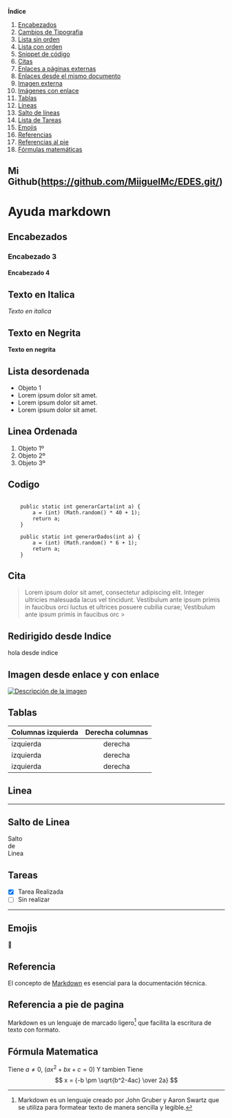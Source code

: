 **Índice**

1. [Encabezados](#hola1)
2. [Cambios de Tipografia](#2)
3. [Lista sin orden](#3)
4. [Lista con orden](#4)
5. [Snippet de código](#5)
6. [Citas](#6)
7. [Enlaces a páginas externas](https://markdownlivepreview.com/)
8. [Enlaces desde el mismo documento](#item2)
9. [Imagen externa](#7)
10. [Imágenes con enlace](#7)
11. [Tablas](#9)
12. [Líneas](#10)
13. [Salto de líneas](#11)
14. [Lista de Tareas](#12)
15. [Emojis](#13)
16. [Referencias](#14)
17. [Referencias al pie](#15)
18. [Fórmulas matemáticas](#16)

## Mi Github(<https://github.com/MiiguelMc/EDES.git/>)

<a name="hola1">

# Ayuda markdown

## Encabezados

### Encabezado 3

#### Encabezado 4

 </a>

## <a name="2"> Texto en Italica </a>

*Texto en italica*  

## <a name="3">Texto en Negrita </a>

**Texto en negrita**  

## <a name="3">Lista desordenada</a>

* Objeto 1
* Lorem ipsum dolor sit amet.
* Lorem ipsum dolor sit amet.
* Lorem ipsum dolor sit amet.

## <a name="4">Linea Ordenada </a>

1. Objeto 1º
2. Objeto 2º
3. Objeto 3º

## <a name="5">Codigo </a>

```

    public static int generarCarta(int a) {
        a = (int) (Math.random() * 40 + 1);
        return a;
    }

    public static int generarDados(int a) {
        a = (int) (Math.random() * 6 + 1);
        return a;
    }
```

## <a name="6">Cita </a>
>
> Lorem ipsum dolor sit amet, consectetur adipiscing elit. Integer ultricies malesuada lacus vel tincidunt. Vestibulum ante ipsum primis in faucibus orci luctus et ultrices posuere cubilia curae; Vestibulum ante ipsum primis in faucibus orc >

## Redirigido desde Indice

<a name="item2"> hola desde indice </a>

## <a name="7"> Imagen desde enlace  y con enlace  </a>

[![Descripción de la imagen](https://sp-ao.shortpixel.ai/client/to_webp,q_glossy,ret_img,w_150/https://fpalanturing.es/wp-content/uploads/2024/01/CPIFPAT_logotipo_color.webp)](http://www.google.com/)

## <a name="9">Tablas </a>

| Columnas izquierda  | Derecha columnas |
| ------------- |:-------------:|
| izquierda     | derecha    |
| izquierda     | derecha    |
| izquierda     | derecha    |

## <a name="10 ">Linea </a>

---

## <a name="11">Salto de Linea </a>

Salto  
de  
Linea

## <a name="12">Tareas </a>

* [x] Tarea Realizada  
* [ ] Sin realizar

 ---

## <a name="13">Emojis </a>

:pray:

## <a name="14">Referencia </a>

El concepto de [Markdown][1] es esencial para la documentación técnica.

[1]: https://www.markdownguide.org/getting-started/  

## <a name="15">Referencia a pie de pagina  </a>

Markdown es un lenguaje de marcado ligero[^2] que facilita la escritura de texto con formato.  

## <a name="16">Fórmula Matematica </a>

Tiene $a \ne 0$,  $(ax^2 + bx + c = 0)$ Y tambien Tiene
$$ x = {-b \pm \sqrt{b^2-4ac} \over 2a} $$

[^2]: Markdown es un lenguaje creado por John Gruber y Aaron Swartz que se utiliza para formatear texto de manera sencilla y legible.